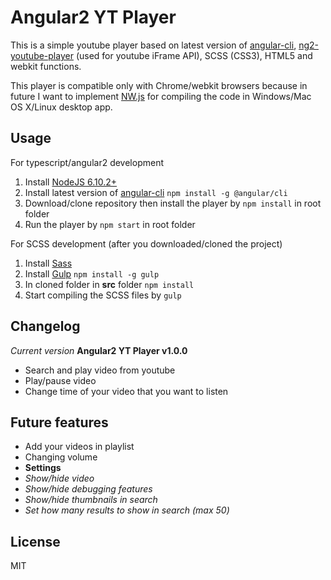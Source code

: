 # Angular2 YT Player
This is a simple youtube player based on latest version of [angular-cli](https://github.com/angular/angular-cli "Angular Cli"), [ng2-youtube-player](https://github.com/orizens/ng2-youtube-player "ng2 youtube player") (used for youtube iFrame API), SCSS (CSS3), HTML5 and webkit functions.

This player is compatible only with Chrome/webkit browsers because in future I want to implement [NW.js](https://nwjs.io/ 'NWjs website') for compiling the code in Windows/Mac OS X/Linux desktop app.

## Usage
For typescript/angular2 development
1. Install [NodeJS 6.10.2+](https://nodejs.org/en/download/ "Node JS Download")
2. Install latest version of [angular-cli](https://github.com/angular/angular-cli "Angular Cli")
`npm install -g @angular/cli`
3. Download/clone repository then install the player by
`npm install` in root folder
4. Run the player by
`npm start` in root folder

For SCSS development (after you downloaded/cloned the project)
1. Install [Sass](http://sass-lang.com/install "Sass website")
2. Install [Gulp](https://github.com/gulpjs/gulp "Gulp download")
`npm install -g gulp`
3. In cloned folder in **src** folder
`npm install`
4. Start compiling the SCSS files by
`gulp`

## Changelog
*Current version*
**Angular2 YT Player v1.0.0**
- Search and play video from youtube
- Play/pause video
- Change time of your video that you want to listen

## Future features
- Add your videos in playlist
- Changing volume
- **Settings**
- *Show/hide video*
- *Show/hide debugging features*
- *Show/hide thumbnails in search*
- *Set how many results to show in search (max 50)*

## License
MIT
